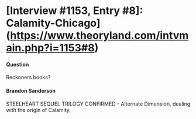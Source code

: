 # [Interview #1153, Entry #8]: Calamity-Chicago](https://www.theoryland.com/intvmain.php?i=1153#8)

#### Question

Reckoners books?

#### Brandon Sanderson

STEELHEART SEQUEL TRILOGY CONFIRMED - Alternate Dimension, dealing with the origin of Calamity.

